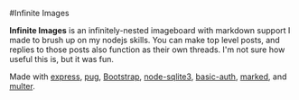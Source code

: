 #Infinite Images

**Infinite Images** is an infinitely-nested imageboard with markdown support I made to brush up on my nodejs skills. You can make top level posts, and replies to those posts also function as their own threads. I'm not sure how useful this is, but it was fun. 

Made with [express](http://expressjs.com/), [pug](https://pugjs.org/api/getting-started.html), [Bootstrap](https://getbootstrap.com/), [node-sqlite3](https://github.com/mapbox/node-sqlite3), [basic-auth](https://www.npmjs.com/package/basic-auth), [marked](https://www.npmjs.com/package/marked), and [multer](https://www.npmjs.com/package/multer).